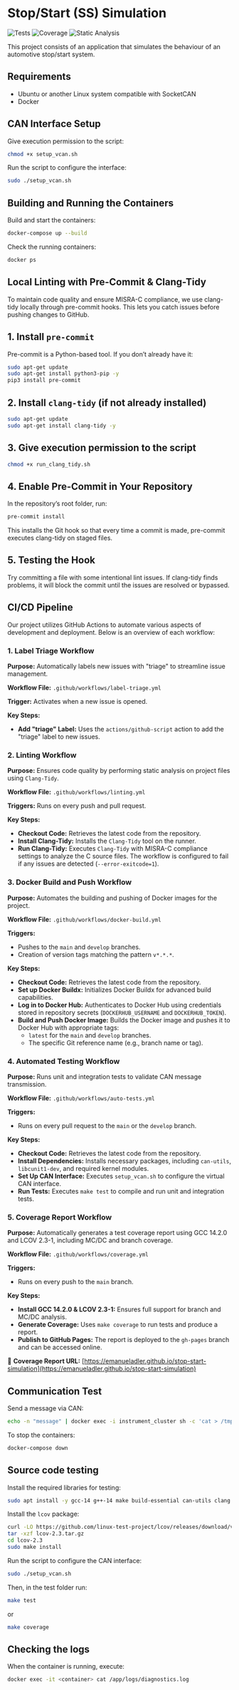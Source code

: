 # Stop/Start (SS) Simulation

![Tests](https://github.com/EmanuelAdler/stop-start-simulation/actions/workflows/auto-tests.yml/badge.svg)
![Coverage](https://github.com/EmanuelAdler/stop-start-simulation/actions/workflows/coverage.yml/badge.svg)
![Static Analysis](https://github.com/EmanuelAdler/stop-start-simulation/actions/workflows/linting.yml/badge.svg)

This project consists of an application that simulates the behaviour of an automotive stop/start system.

## Requirements  
- Ubuntu or another Linux system compatible with SocketCAN
- Docker  

## CAN Interface Setup  
Give execution permission to the script:  
```sh
chmod +x setup_vcan.sh
```
Run the script to configure the interface:
```sh
sudo ./setup_vcan.sh
```

## Building and Running the Containers
Build and start the containers:
```sh
docker-compose up --build
```

Check the running containers:
```sh
docker ps
```

## Local Linting with Pre-Commit & Clang-Tidy
To maintain code quality and ensure MISRA-C compliance, we use clang-tidy locally through pre-commit hooks. This lets you catch issues before pushing changes to GitHub.

## 1. Install `pre-commit`
Pre-commit is a Python-based tool. If you don’t already have it:
```sh
sudo apt-get update
sudo apt-get install python3-pip -y
pip3 install pre-commit
```

## 2. Install `clang-tidy` (if not already installed)
```sh
sudo apt-get update
sudo apt-get install clang-tidy -y
```

## 3. Give execution permission to the script
```sh
chmod +x run_clang_tidy.sh
```

## 4. Enable Pre-Commit in Your Repository
In the repository’s root folder, run:
```sh
pre-commit install
```
This installs the Git hook so that every time a commit is made, pre-commit executes clang-tidy on staged files.

## 5. Testing the Hook
Try committing a file with some intentional lint issues.
If clang-tidy finds problems, it will block the commit until the issues are resolved or bypassed.

## CI/CD Pipeline

Our project utilizes GitHub Actions to automate various aspects of development and deployment. Below is an overview of each workflow:

### 1. Label Triage Workflow

**Purpose:** Automatically labels new issues with "triage" to streamline issue management.

**Workflow File:** `.github/workflows/label-triage.yml`

**Trigger:** Activates when a new issue is opened.

**Key Steps:**
- **Add "triage" Label:** Uses the `actions/github-script` action to add the "triage" label to new issues.

### 2. Linting Workflow

**Purpose:** Ensures code quality by performing static analysis on project files using `Clang-Tidy`.

**Workflow File:** `.github/workflows/linting.yml`

**Triggers:** Runs on every push and pull request.

**Key Steps:**
- **Checkout Code:** Retrieves the latest code from the repository.
- **Install Clang-Tidy:** Installs the `Clang-Tidy` tool on the runner.
- **Run Clang-Tidy:** Executes `Clang-Tidy` with MISRA-C compliance settings to analyze the C source files. The workflow is configured to fail if any issues are detected (`--error-exitcode=1`).

### 3. Docker Build and Push Workflow

**Purpose:** Automates the building and pushing of Docker images for the project.

**Workflow File:** `.github/workflows/docker-build.yml`

**Triggers:**
- Pushes to the `main` and `develop` branches.
- Creation of version tags matching the pattern `v*.*.*`.

**Key Steps:**
- **Checkout Code:** Retrieves the latest code from the repository.
- **Set up Docker Buildx:** Initializes Docker Buildx for advanced build capabilities.
- **Log in to Docker Hub:** Authenticates to Docker Hub using credentials stored in repository secrets (`DOCKERHUB_USERNAME` and `DOCKERHUB_TOKEN`).
- **Build and Push Docker Image:** Builds the Docker image and pushes it to Docker Hub with appropriate tags:
  - `latest` for the `main` and `develop` branches.
  - The specific Git reference name (e.g., branch name or tag).

### 4. Automated Testing Workflow

**Purpose:** Runs unit and integration tests to validate CAN message transmission.

**Workflow File:** `.github/workflows/auto-tests.yml`

**Triggers:**
- Runs on every pull request to the `main` or the `develop` branch.

**Key Steps:**
- **Checkout Code:** Retrieves the latest code from the repository.
- **Install Dependencies:** Installs necessary packages, including `can-utils`, `libcunit1-dev`, and required kernel modules.
- **Set Up CAN Interface:** Executes `setup_vcan.sh` to configure the virtual CAN interface.
- **Run Tests:** Executes `make test` to compile and run unit and integration tests.

### 5. Coverage Report Workflow
**Purpose:** Automatically generates a test coverage report using GCC 14.2.0 and LCOV 2.3-1, including MC/DC and branch coverage.

**Workflow File:** `.github/workflows/coverage.yml`

**Triggers:**
- Runs on every push to the `main` branch.

**Key Steps:**
- **Install GCC 14.2.0 & LCOV 2.3-1:** Ensures full support for branch and MC/DC analysis.
- **Generate Coverage:** Uses `make coverage` to run tests and produce a report.
- **Publish to GitHub Pages:** The report is deployed to the `gh-pages` branch and can be accessed online.

📄 **Coverage Report URL:** [https://emanueladler.github.io/stop-start-simulation](https://emanueladler.github.io/stop-start-simulation)

## Communication Test
Send a message via CAN:
```sh
echo -n "message" | docker exec -i instrument_cluster sh -c 'cat > /tmp/command_pipe'
```

To stop the containers:
```sh
docker-compose down
```

## Source code testing
Install the required libraries for testing:
```sh
sudo apt install -y gcc-14 g++-14 make build-essential can-utils clang libssl-dev libcunit1 libcunit1-doc libcunit1-dev
```

Install the `lcov` package:
```sh
curl -LO https://github.com/linux-test-project/lcov/releases/download/v2.3/lcov-2.3.tar.gz
tar -xzf lcov-2.3.tar.gz
cd lcov-2.3
sudo make install
```

Run the script to configure the CAN interface:
```sh
sudo ./setup_vcan.sh
```

Then, in the test folder run:
```sh
make test
```
or
```sh
make coverage
```

## Checking the logs
When the container is running, execute:
```sh
docker exec -it <container> cat /app/logs/diagnostics.log
```
